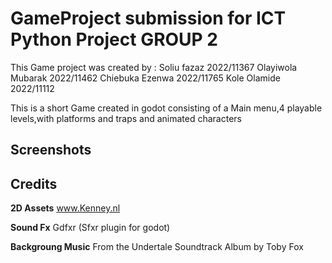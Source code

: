 # GameProject submission for ICT Python Project GROUP 2

This Game project was created by :
Soliu fazaz 2022/11367
Olayiwola Mubarak 2022/11462
Chiebuka Ezenwa 2022/11765
Kole Olamide 2022/11112



This is a short Game created in godot consisting of a Main menu,4 playable levels,with platforms and traps and animated characters


## Screenshots


## Credits

**2D Assets**
www.Kenney.nl

**Sound Fx**
Gdfxr (Sfxr plugin for godot)

**Backgroung Music**
From the Undertale Soundtrack Album by Toby Fox
